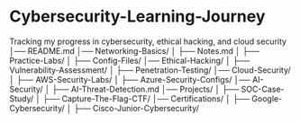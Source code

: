 # Cybersecurity-Learning-Journey
Tracking my progress in cybersecurity, ethical hacking, and cloud security
│── README.md
│── Networking-Basics/
│   ├── Notes.md
│   ├── Practice-Labs/
│   ├── Config-Files/
│── Ethical-Hacking/
│   ├── Vulnerability-Assessment/
│   ├── Penetration-Testing/
│── Cloud-Security/
│   ├── AWS-Security-Labs/
│   ├── Azure-Security-Configs/
│── AI-Security/
│   ├── AI-Threat-Detection.md
│── Projects/
│   ├── SOC-Case-Study/
│   ├── Capture-The-Flag-CTF/
│── Certifications/
│   ├── Google-Cybersecurity/
│   ├── Cisco-Junior-Cybersecurity/


